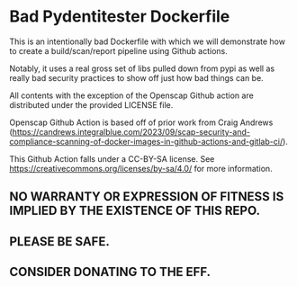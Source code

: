 # Bad Pydentitester Dockerfile

This is an intentionally bad Dockerfile with which we will demonstrate how to create a build/scan/report pipeline using Github actions.

Notably, it uses a real gross set of libs pulled down from pypi as well as really bad security practices to show off just how bad things can be.

All contents with the exception of the Openscap Github action are distributed under the provided LICENSE file.

Openscap Github Action is based off of prior work from Craig Andrews (https://candrews.integralblue.com/2023/09/scap-security-and-compliance-scanning-of-docker-images-in-github-actions-and-gitlab-ci/).

This Github Action falls under a CC-BY-SA license.  See https://creativecommons.org/licenses/by-sa/4.0/ for more information.

## NO WARRANTY OR EXPRESSION OF FITNESS IS IMPLIED BY THE EXISTENCE OF THIS REPO.
## PLEASE BE SAFE.
## CONSIDER DONATING TO THE EFF.